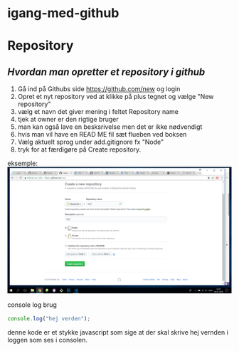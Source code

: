 # igang-med-github

# **Repository**
## _Hvordan man opretter et repository i github_


1. Gå ind på Githubs side https://github.com/new og login
1. Opret et nyt repository ved at klikke på plus tegnet og vælge "New repository"
1. vælg et navn det giver mening i feltet Repository name
1. tjek at owner er den rigtige bruger
1. man kan også lave en besksrivelse men det er ikke nødvendigt
1. hvis man vil have en READ ME fil sæt flueben ved boksen
1. Vælg aktuelt sprog under add.gitignore fx "Node"
1. tryk for at færdigøre på Create repository.

eksemple: ![repository](./repsitory.png)


console log brug
```javascript
console.log("hej verden");
```
denne kode er et stykke javascript som sige at der skal skrive hej vernden i loggen som ses i consolen.